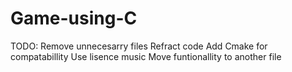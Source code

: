# Game-using-C

TODO:
Remove unnecesarry files
Refract code
Add Cmake for compatabillity
Use lisence music
Move funtionallity to another file

